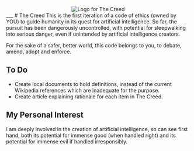 ﻿<div style="text-align:center"><img src ="https://cloud.githubusercontent.com/assets/1502757/15459760/a147c13e-20a0-11e6-9ed7-54900b2546c8.png" alt="Logo for The Creed" title="Logo for The Creed"/></div>
___
# The Creed
This is the first iteration of a code of ethics (owned by YOU) to guide humanity in its quest for artificial intelligence. So far, the pursuit has been dangerously uncontrolled, with potential for sleepwalking into serious danger, even if unintended by artificial intelligence creators. 

For the sake of a safer, better world, this code belongs to you, to debate, amend, adopt and enforce.

## To Do
+ Create local documents to hold definitions, instead of the current Wikipedia references which are inadequate for the purpose.
+ Create article explaining rationale for each item in The Creed.

## My Personal Interest
I am deeply involved in the creation of artificial intelligence, so can see first hand, both its potential for immense good (when handled right) and its potential for immense evil if handled irresponsibly.